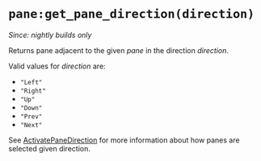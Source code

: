 # `pane:get_pane_direction(direction)`

*Since: nightly builds only*

Returns pane adjacent to the given *pane* in the direction *direction*.

Valid values for *direction* are:

* `"Left"`
* `"Right"`
* `"Up"`
* `"Down"`
* `"Prev"`
* `"Next"`

See [ActivatePaneDirection](../keyassignment/ActivatePaneDirection.md) for more information
about how panes are selected given direction.

